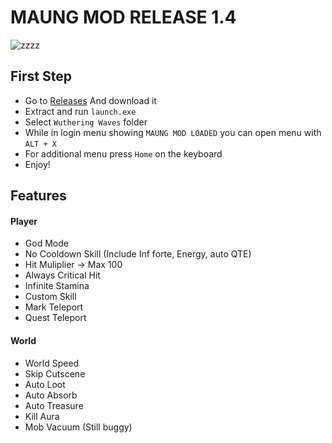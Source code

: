 # MAUNG MOD RELEASE 1.4
![zzzz](https://raw.githubusercontent.com/saefulbarkah/MAUNG-MOD/main/menu.png)

## First Step
- Go to [Releases](https://github.com/saefulbarkah/MAUNG-MOD/releases) And download it
- Extract and run `launch.exe`
- Select `Wuthering Waves` folder
- While in login menu showing `MAUNG MOD LOADED` you can open menu with `ALT + X`
- For additional menu press `Home` on the keyboard
- Enjoy!

## Features
#### Player
- God Mode
- No Cooldown Skill (Include Inf forte, Energy, auto QTE)
- Hit Muliplier -> Max 100
- Always Critical Hit
- Infinite Stamina
- Custom Skill
- Mark Teleport
- Quest Teleport

#### World
- World Speed
- Skip Cutscene
- Auto Loot
- Auto Absorb
- Auto Treasure
- Kill Aura
- Mob Vacuum (Still buggy)
